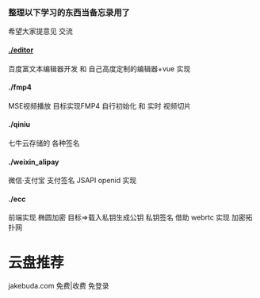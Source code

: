 ### 整理以下学习的东西当备忘录用了

希望大家提意见 交流

#### [./editor](https://github.com/youfeed/youfeed/tree/master/editor)
百度富文本编辑器开发 和 自己高度定制的编辑器+vue 实现

#### ./fmp4
MSE视频播放 目标实现FMP4 自行初始化 和 实时 视频切片

#### ./qiniu
七牛云存储的 各种签名

#### ./weixin_alipay
微信·支付宝 支付签名 JSAPI openid 实现

#### ./ecc 
前端实现 椭圆加密 目标=>载入私钥生成公钥 私钥签名 借助 webrtc 实现 加密拓扑网




# 云盘推荐

jakebuda.com 免费|收费 免登录
